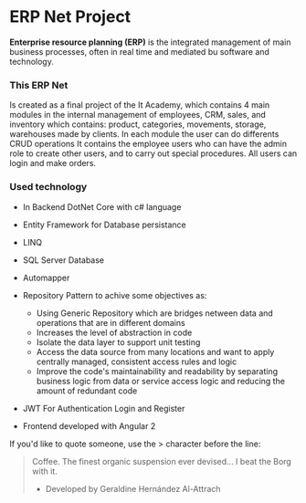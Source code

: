 ﻿# ERP Net Project

**Enterprise resource planning (ERP)** is the integrated management of main business processes, often in real time and mediated bu software and technology.
### This ERP Net
Is created as a final project of the It Academy, which contains 4 main modules in the internal management of employees, CRM, sales, and inventory which contains: product, categories, movements, storage, warehouses made by clients.
In each module the user can do differents CRUD operations
It contains the employee users who can have the admin role to create other users, and to carry out special procedures. All users can login and make orders.

### Used technology

* In Backend DotNet Core with c# language
* Entity Framework for Database persistance
* LINQ
* SQL Server Database
* Automapper
* Repository Pattern to achive some objectives as: 
	* Using Generic Repository which are bridges netween data and operations that are in different domains
	* Increases the level of abstraction in code
	* Isolate the data layer to support unit testing
	* Access the data source from many locations and want to apply centrally managed, consistent access rules and logic
	* Improve the code's maintainability and readability by separating business logic from data or service access logic and reducing the amount of redundant code

* JWT For Authentication Login and Register
* Frontend developed with Angular 2

If you'd like to quote someone, use the > character before the line:

> Coffee. The finest organic suspension ever devised... I beat the Borg with it.
> - Developed by Geraldine Hernández Al-Attrach